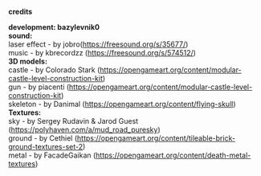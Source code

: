 <b>credits</b><br>

<b>development: bazylevnik0</b><br>
<b>sound:</b><br>
laser effect - by jobro(https://freesound.org/s/35677/)<br>
music - by kbrecordzz (https://freesound.org/s/574512/)<br>
<b>3D models:</b><br>
castle - by Colorado Stark (https://opengameart.org/content/modular-castle-level-construction-kit)<br>
gun - by piacenti (https://opengameart.org/content/modular-castle-level-construction-kit)<br>
skeleton - by Danimal (https://opengameart.org/content/flying-skull)<br>
<b>Textures:</b><br>
sky - by Sergey Rudavin & Jarod Guest (https://polyhaven.com/a/mud_road_puresky)<br>
ground - by Cethiel (https://opengameart.org/content/tileable-brick-ground-textures-set-2)<br>
metal - by FacadeGaikan (https://opengameart.org/content/death-metal-textures)<br>
